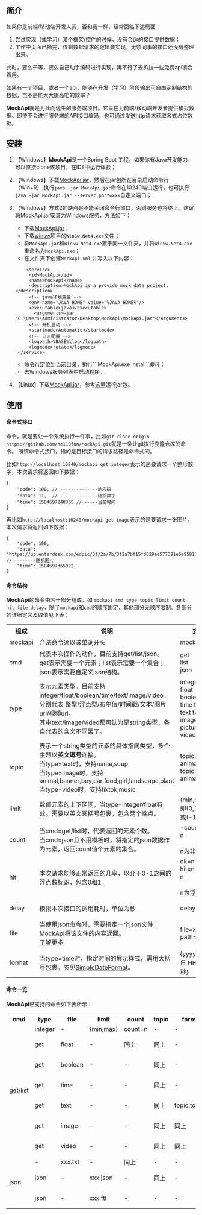 ## 简介

如果你是前端/移动端开发人员，否和我一样，经常面临下述局面：
1. 尝试实现（或学习）某个框架/控件的时候，没有合适的接口提供数据；
2. 工作中页面已搭完，仅剩数据请求的逻辑要实现，无奈同事的接口还没有整理出来。

此时，要么干等，要么自己动手编码进行实现，再不行了去扒拉一些免费api凑合着用。

如果有一个项目，或者一个api，能够在开发（学习）阶段输出可自由定制结构的数据，岂不是能大大提高咱的效率？

**MockApi**就是为此而诞生的服务端项目。它旨在为前端/移动端开发者提供模拟数据。即使不会进行服务端的API接口编码，也可通过发送http请求获取各式占位数据。

## 安装

1. 【Windows】**MockApi**是一个Spring Boot 工程，如果你有Java开发能力，可以直接clone该项目，在IDE中运行体验；

2. 【Windows】下载[MockApi.jar](https://github.com/he110fun/MockApi/raw/master/MockApi.jar)，然后在jar包所在目录启动命令行（Win+R）,执行```java -jar MockApi.jar```命令在10240端口运行，也可执行```java -jar MockApi.jar --server.port=xxx```自定义端口；

3. 【Windows】方式2的缺点是不能关闭命令行窗口，否则服务也将终止。建议将[MockApi.jar](https://github.com/he110fun/MockApi/raw/master/MockApi.jar)安装为Windows服务，方法如下：
    - 下载[MockApi.jar](https://github.com/he110fun/MockApi/raw/master/MockApi.jar)；
    - 下载[winsw](https://github.com/kohsuke/winsw/releases)项目的```WinSw.Net4.exe```文件；
    - 将```MockApi.jar```和```WinSw.Net4.exe```置于同一文件夹，并将```WinSw.Net4.exe```重命名为```MockApi.exe```；
    - 在文件夹下创建```MockApi.xml```,并写入以下内容：
    ```
        <service>
         <id>MockApi</id>
         <name>MockApi</name>
         <description>MockApi is a provide mock data project.</description>
         <!-- java环境变量 -->
         <env name="JAVA_HOME" value="%JAVA_HOME%"/>
         <executable>java</executable>
           <arguments>-jar "C:\Users\Administrator\Desktop\MockApi\MockApi.jar"</arguments>
         <!-- 开机启动 -->
         <startmode>Automatic</startmode>
         <!-- 日志配置 -->
         <logpath>%BASE%\log</logpath>
         <logmode>rotate</logmode>
     </service>
    ```
      - 命令行定位到当前目录，执行```MockApi.exe install``即可；
      - 去Windows服务列表中启动程序。
    
4. 【Linux】下载[MockApi.jar](https://github.com/he110fun/MockApi/raw/master/MockApi.jar)，参考[这里](https://www.cnblogs.com/linnuo/p/9084125.html)运行jar包。

## 使用

#### 命令式接口

命令，就是要让一个系统执行一件事，比如```git clone origin https://github.com/he110fun/MockApi.git```就是一条让git执行克隆仓库的命令。
所谓命令式接口，指的是目标接口的请求路径是命令式的。

比如```http://localhost:10240/mockapi get integer```表示的是要请求一个整形数字，本次请求将返回如下数据：
```
{
    "code": 100, // --------------响应码
    "data": 11,  // --------------随机数字
    "time": 1584697248365 // -----当前时间
}
```
再比如```http://localhost:10240/mockapi get image```表示的是要请求一张图片，本次请求将返回如下数据：
```
{
    "code": 100,
    "data": "https://up.enterdesk.com/edpic/3f/2a/7b/3f2a7bf15fd029ee577391e6e958173b.jpg", //---------随机图片
    "time": 1584697365922
}
```

#### 命令结构

**MockApi**的命令由若干部分组成，如 ```mockapi cmd type topic limit count hit file delay```，除了```mockapi```和```cmd```的顺序固定，其他部分无顺序限制。各部分的详细定义及取值见下表：

<table>
    <tr>
        <th>组成</th>
        <th>说明</th>
        <th>支持写法</th>
        <th>备注</th>
    </tr>
    <tr>
        <td>mockapi</td>
        <td>合法命令须以该单词开头</td>
        <td>mockapi</td>
        <td>【必】</td>
    </tr>
    <tr>
        <td>cmd</td>
        <td>代表本次操作的动作，目前支持get/list/json。<br>get表示需要一个元素；list表示需要一个集合；json表示需要自定义json结构。</td>
        <td>get<br>list<br>json</td>
        <td>【必】</td>
    </tr>
    <tr>
        <td>type</td>
        <td>表示元素类型。目前支持integer/float/boolean/time/text/image/video。<br>分别代表 整型/浮点型/布尔值/时间戳/文本/图片url/视频url。<br>其中text/image/video都可认为是string类型，各自代表的含义不同罢了。</td>
        <td>integer int<br>float<br>boolean bool<br>time timestamp<br>text txt<br>image img photo picture<br>video</td>
        <td>cmd=get/list【必】</td>
    </tr>
    <tr>
        <td>topic</td>
        <td>表示一个string类型的元素的具体指向类型，多个主题以<strong>英文逗号</strong>连接。<br>当type=text时，支持name,soup<br>当type=image时，支持animal,banner,boy,car,food,girl,landscape,plant<br>当type=video时，支持tiktok,music</td>
        <td>topic=animal<br>animal<br>topic=animal,boy<br>animal,boy</td>
        <td>type=string【选填】<br>默认所有</td>
    </tr>
    <tr>
        <td>limit</td>
        <td>数值元素的上下区间，当type=integer/float有效。需要以英文圆括号包裹，包含两个端点。</td>
        <td>(min,max)<br>即(0,1024)<br>或(-100,100)</td>
        <td>type=integer/float<br>【选填】<br>默认(0,100)</td>
    </tr>
    <tr>
        <td>count</td>
        <td>当cmd=get/list时，代表返回的元素个数。<br>当cmd=json且不用模板时，将指定的json数据作为元素，返回count值个元素的集合。<br></td>
        <td>-count=n<br>n<br><br>n为非0整数</td>
        <td>【选填】</td>
    </tr>
    <tr>
        <td>hit</td>
        <td>本次请求能够正常返回的几率，以介于0-1之间的浮点数标识，包含0和1。</td>
        <td>ok=n<br>hit=n<br>n<br><br>n为浮点数</td>
        <td>【选填】<br>默认1</td>
    </tr>
    <tr>
        <td>delay</td>
        <td>模拟本次接口的调用耗时，单位为秒</td>
        <td>delay=n</td>
        <td>【选填】<br>默认0：即时返回</td>
    </tr>
    <tr>
        <td>file</td>
        <td>当使用json命令时，需要指定一个json文件，MockApi将该文件的内容返回。<br><a href="http://www.baidu.com">了解更多</a></td>
        <td>file=xxx<br>path=xxx</td>
        <td>cmd=json【必填】</td>
    </tr>
    <tr>
        <td>format</td>
        <td>当type=time时，指定时间的展示样式，需用大括号包裹。参见<a href="https://docs.oracle.com/javase/8/docs/api/java/text/SimpleDateFormat.html" target="_blank">SimpleDateFormat</a>。</td>
        <td>{yyyy年MM月dd日 HH时mm分ss秒}</td>
        <td>【选填】</td>
    </tr>
</table>


#### 命令一览

**MockApi**已支持的命令如下表所示：

<table>
    <tr>
        <th>cmd</th>
        <th>type</th>
        <th>file</th>
        <th>limit</th>
        <th>count</th>
        <th>topic</th>
        <th>format</th>
        <th>hit</th>
        <th>delay</th>
    </tr>
    <tr>
        <td rowspan="7">get/list</td>
        <td>integer</td>
        <td>-</td>
        <td>(min,max)</td>
        <td>count=n</td>
        <td>-</td>
        <td>-</td>
        <td>hit=x</td>
        <td>delay=s</td>
    </tr>
    <tr>
        <td>get</td>
        <td>float</td>
        <td>-</td>
        <td>同上</td>
        <td>同上</td>
        <td>-</td>
        <td>-</td>
        <td>同上</td>
        <td>同上</td>
    </tr>
    <tr>
        <td>get</td>
        <td>boolean</td>
        <td>-</td>
        <td>-</td>
        <td>同上</td>
        <td>-</td>
        <td>-</td>
        <td>同上</td>
        <td>同上</td>
    </tr>
    <tr>
        <td>get</td>
        <td>time</td>
        <td>-</td>
        <td>-</td>
        <td>同上</td>
        <td>-</td>
        <td>{format}</td>
        <td>同上</td>
        <td>同上</td>
    </tr>
    <tr>
        <td>get</td>
        <td>text</td>
        <td>-</td>
        <td>-</td>
        <td>同上</td>
        <td>topic,topic...</td>
        <td>-</td>
        <td>同上</td>
        <td>同上</td>
    </tr>
    <tr>
        <td>get</td>
        <td>image</td>
        <td>-</td>
        <td>-</td>
        <td>同上</td>
        <td>同上</td>
        <td>-</td>
        <td>同上</td>
        <td>同上</td>
    </tr>
    <tr>
        <td>get</td>
        <td>video</td>
        <td>-</td>
        <td>-</td>
        <td>同上</td>
        <td>同上</td>
        <td>-</td>
        <td>同上</td>
        <td>同上</td>
    </tr>
    <tr>
        <td rowspan="7">json</td>
        <td>-</td>
        <td>xxx.txt</td>
        <td>-</td>
        <td>同上</td>
        <td>-</td>
        <td>-</td>
        <td>同上</td>
        <td>同上</td>
    </tr>
    <tr>
        <td>json</td>
        <td>-</td>
        <td>xxx.json</td>
        <td>-</td>
        <td>同上</td>
        <td>-</td>
        <td>-</td>
        <td>同上</td>
        <td>同上</td>
    </tr>
    <tr>
        <td>json</td>
        <td>-</td>
        <td>xxx.ftl</td>
        <td>-</td>
        <td>-</td>
        <td>-</td>
        <td>-</td>
        <td>同上</td>
        <td>同上</td>
    </tr>
</table>